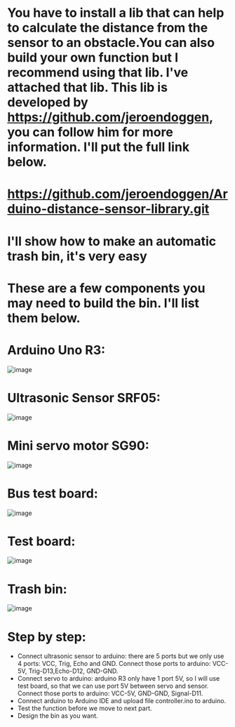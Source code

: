 # You have to install a lib that can help to calculate the distance from the sensor to an obstacle.You can also build your own function but I recommend using that lib. I've attached that lib. This lib is developed by https://github.com/jeroendoggen, you can follow him for more information. I'll put the full link below.
# https://github.com/jeroendoggen/Arduino-distance-sensor-library.git
# I'll show how to make an automatic trash bin, it's very easy
# These are a few components you may need to build the bin. I'll list them below.
# Arduino Uno R3:
![image](https://user-images.githubusercontent.com/103082614/201532264-b0377d92-ddd0-4488-a9b7-a8eb1b31e89a.png)
# Ultrasonic Sensor SRF05:
![image](https://user-images.githubusercontent.com/103082614/201532421-6e39f658-9f71-4041-b722-ffff1af52c6c.png)
# Mini servo motor SG90:
![image](https://user-images.githubusercontent.com/103082614/201532496-a1c9ad98-bc59-4141-9fe6-ea93f68bb2ce.png)
# Bus test board:
![image](https://user-images.githubusercontent.com/103082614/201533266-1de59e8c-2e61-45c2-9a41-592f4f196c82.png)
# Test board:
![image](https://user-images.githubusercontent.com/103082614/201536675-f2bcea23-2afb-4010-bae2-014913a06d1a.png)
# Trash bin:
![image](https://user-images.githubusercontent.com/103082614/201535109-01b7830f-bcb2-490a-afa5-14a8bb495f98.png)
# Step by step:
- Connect ultrasonic sensor to arduino: there are 5 ports but we only use 4 ports: VCC, Trig, Echo and GND. Connect those ports to arduino: VCC-5V, Trig-D13,Echo-D12, GND-GND.
- Connect servo to arduino: arduino R3 only have 1 port 5V, so I will use test board, so that we can use port 5V between servo and sensor. Connect those ports to arduino: VCC-5V, GND-GND, Signal-D11.
- Connect arduino to Arduino IDE and upload file controller.ino to arduino.
- Test the function before we move to next part.
- Design the bin as you want.
